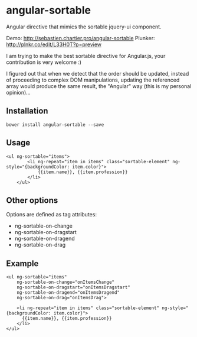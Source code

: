 angular-sortable
================

Angular directive that mimics the sortable jquery-ui component.

Demo: http://sebastien.chartier.pro/angular-sortable
Plunker: http://plnkr.co/edit/L33H0T?p=preview

I am trying to make the best sortable directive for Angular.js, your contribution is very welcome :)

I figured out that when we detect that the order should be updated, instead of proceeding to complex DOM manipulations, updating the referenced array would produce the same result, the "Angular" way (this is my personal opinion)...



Installation
------------

```
bower install angular-sortable --save
```

Usage
-----

```
<ul ng-sortable="items">
        <li ng-repeat="item in items" class="sortable-element" ng-style="{backgroundColor: item.color}">
            {{item.name}}, {{item.profession}}
        </li>
    </ul>
```

Other options
-------------

Options are defined as tag attributes:

- ng-sortable-on-change
- ng-sortable-on-dragstart
- ng-sortable-on-dragend
- ng-sortable-on-drag
        
Example
-------

```
<ul ng-sortable="items"
    ng-sortable-on-change="onItemsChange"
    ng-sortable-on-dragstart="onItemsDragstart"
    ng-sortable-on-dragend="onItemsDragend"
    ng-sortable-on-drag="onItemsDrag">
    
    <li ng-repeat="item in items" class="sortable-element" ng-style="{backgroundColor: item.color}">
      {{item.name}}, {{item.profession}}
    </li>
</ul>
```
